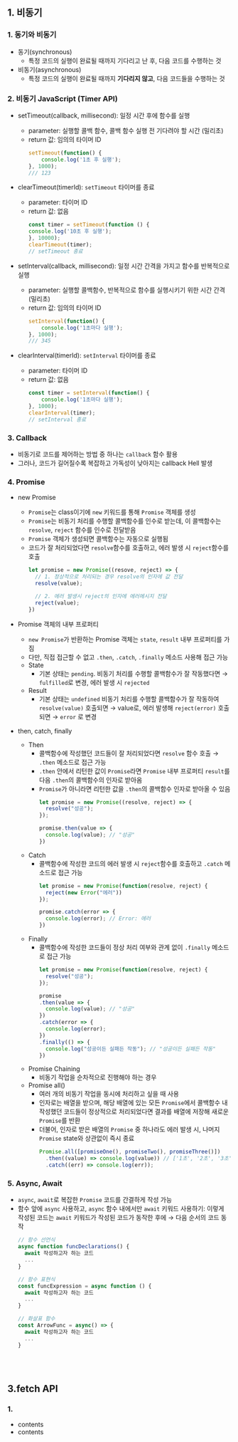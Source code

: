 ## **1. 비동기**
### 1. 동기와 비동기
- 동기(synchronous)
  - 특정 코드의 실행이 완료될 때까지 기다리고 난 후, 다음 코드를 수행하는 것
- 비동기(asynchronous)
  - 특정 코드의 실행이 완료될 때까지 **기다리지 않고**, 다음 코드들을 수행하는 것

### 2. 비동기 JavaScript (Timer API)
- setTimeout(callback, millisecond): 일정 시간 후에 함수를 실행
  - parameter: 실행할 콜백 함수, 콜백 함수 실행 전 기다려야 할 시간 (밀리초)
  - return 값: 임의의 타이머 ID
    ```javascript
    setTimeout(function() {
        console.log('1초 후 실행');
    }, 1000); 
    /// 123
    ```

- clearTimeout(timerId): `setTimeout` 타이머를 종료
  - parameter: 타이머 ID
  - return 값: 없음
    ```javascript
    const timer = setTimeout(function () {
    console.log('10초 후 실행');
    }, 10000);
    clearTimeout(timer);
    // setTimeout 종료
    ```

- setInterval(callback, millisecond): 일정 시간 간격을 가지고 함수를 반복적으로 실행
  - parameter: 실행할 콜백함수, 반복적으로 함수를 실행시키기 위한 시간 간격 (밀리초)
  - return 값: 임의의 타이머 ID
    ```javascript
    setInterval(function() {
        console.log('1초마다 실행');
    }, 1000);
    /// 345
    ```

- clearInterval(timerId): `setInterval` 타이머를 종료
  - parameter: 타이머 ID
  - return 값: 없음
    ```javascript
    const timer = setInterval(function() {
        console.log('1초마다 실행');
    }, 1000);
    clearInterval(timer);
    // setInterval 종료
    ```

### 3. Callback
- 비동기로 코드를 제어하는 방법 중 하나는 `callback` 함수 활용
- 그러나, 코드가 길어질수록 복잡하고 가독성이 낮아지는 callback Hell 발생

### 4. Promise
- new Promise
  - `Promise`는 class이기에 `new` 키워드를 통해 `Promise` 객체를 생성
  - `Promise`는 비동기 처리를 수행할 콜백함수를 인수로 받는데, 이 콜백함수는 `resolve`, `reject` 함수를 인수로 전달받음
  - `Promise` 객체가 생성되면 콜백함수는 자동으로 실행됨
  - 코드가 잘 처리되었다면 `resolve`함수를 호출하고, 에러 발생 시 `reject`함수를 호출
    ```javascript
    let promise = new Promise((resove, reject) => {
      // 1. 정상적으로 처리되는 경우 resolve의 인자에 값 전달
      resolve(value);

      // 2. 에러 발생시 reject의 인자에 에러메시지 전달
      reject(value);
    })
    ```

- Promise 객체의 내부 프로퍼티
  - `new Promise`가 반환하는 Promise 객체는 `state`, `result` 내부 프로퍼티를 가짐
  - 다만, 직접 접근할 수 없고 `.then`, `.catch`, `.finally` 메소드 사용해 접근 가능
  - State
    - 기본 상태는 `pending`. 비동기 처리를 수행할 콜백함수가 잘 작동했다면 → `fulfilled`로 변경, 에러 발생 시 `rejected`
  - Result
    - 기본 상태는 `undefined` 비동기 처리를 수행할 콜백함수가 잘 작동하여 `resolve(value)` 호출되면 → value로, 에러 발생해 `reject(error)` 호출되면 → `error` 로 변경

- then, catch, finally
  - Then
    - 콜백함수에 작성했던 코드들이 잘 처리되었다면 `resolve` 함수 호출 → `.then` 메소드로 접근 가능
    - `.then` 안에서 리턴한 값이 `Promise`라면 `Promise` 내부 프로퍼티 `result`를 다음 `.then`의 콜백함수의 인자로 받아옴
    - `Promise`가 아니라면 리턴한 값을 `.then`의 콜백함수 인자로 받아올 수 있음
      ```javascript
      let promise = new Promise((resolve, reject) => {
        resolve("성공");
      });

      promise.then(value => {
        console.log(value); // "성공"
      })
      ```
  - Catch
    - 콜백함수에 작성한 코드의 에러 발생 시 `reject`함수를 호출하고 `.catch` 메소드로 접근 가능
      ```javascript
      let promise = new Promise(function(resolve, reject) {
        reject(new Error("에러"))
      });

      promise.catch(error => {
        console.log(error); // Error: 에러
      })
      ```
  - Finally
    - 콜백함수에 작성한 코드들이 정상 처리 여부와 관계 없이 `.finally` 메소드로 접근 가능
      ```javascript
      let promise = new Promise(function(resolve, reject) {
        resolve("성공");
      });

      promise
      .then(value => {
        console.log(value); // "성공"
      })
      .catch(error => {
        console.log(error);
      })
      .finally(() => {
        console.log("성공이든 실패든 작동"); // "성공이든 실패든 작동"
      })
      ```
  - Promise Chaining
    - 비동기 작업을 순차적으로 진행해야 하는 경우
  - Promise all()
    - 여러 개의 비동기 작업을 동시에 처리하고 싶을 때 사용
    - 인자로는 배열을 받으며, 해당 배열에 있는 모든 `Promise`에서 콜백함수 내 작성했던 코드들이 정상적으로 처리되었다면 결과를 배열에 저장해 새로운 `Promise`를 반환
    - 더불어, 인자로 받은 배열의 `Promise` 중 하나라도 에러 발생 시, 나머지 `Promise` state와 상관없이 즉시 종료
      ```javascript
      Promise.all([promiseOne(), promiseTwo(), promiseThree()])
        .then((value) => console.log(value)) // ['1초', '2초', '3초']
        .catch((err) => console.log(err));
      ```

### 5. Async, Await
- `async`, `await`로 복잡한 `Promise` 코드를 간결하게 작성 가능
- 함수 앞에 `async` 사용하고, `async` 함수 내에서만 `await` 키워드 사용하기: 이렇게 작성된 코드는 `await` 키워드가 작성된 코드가 동작한 후에 → 다음 순서의 코드 동작
    ```javascript
    // 함수 선언식
    async function funcDeclarations() {
      await 작성하고자 하는 코드
      ...
    }

    // 함수 표현식
    const funcExpression = async function () {
      await 작성하고자 하는 코드
      ...
    }
    
    // 화살표 함수
    const ArrowFunc = async() => {
      await 작성하고자 하는 코드
      ...
    }
    ```

<br/><br/>

## **3.fetch API**
### 1. 
- contents
- contents